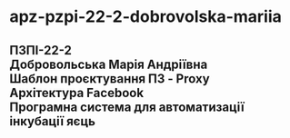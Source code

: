 # apz-pzpi-22-2-dobrovolska-mariia  
ПЗПІ-22-2  
Добровольська Марія Андріївна  
Шаблон проєктування ПЗ - Proxy    
Архітектура Facebook  
Програмна система для автоматизації інкубації яєць  
---  
